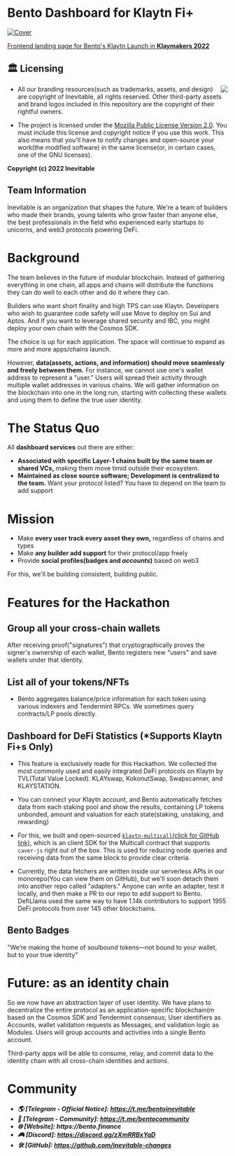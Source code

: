 # Bento Dashboard for Klaytn Fi+

[![Cover](https://raw.githubusercontent.com/inevitable-changes/klaytn.bento.finance/main/public/assets/og-image.png)](https://dorahacks.io/buidl/3614)

[Frontend landing page for Bento's Klaytn Launch in **Klaymakers 2022**](https://dorahacks.io/buidl/3614)

## 🏛️ Licensing

<img align="right" src="http://opensource.org/trademarks/opensource/OSI-Approved-License-100x137.png">

- All our branding resources(such as trademarks, assets, and design) are copyright of Inevitable, all rights reserved. Other third-party assets and brand logos included in this repository are the copyright of their rightful owners.

- The project is licensed under the [Mozilla Public License Version 2.0](https://opensource.org/licenses/MPL-2.0). You must include this license and copyright notice if you use this work. This also means that you'll have to notify changes and open-source your work(the modified software) in the same license(or, in certain cases, one of the GNU licenses).

**Copyright (c) 2022 Inevitable**

## Team Information

Inevitable is an organization that shapes the future. We're a team of builders who made their brands, young talents who grow faster than anyone else, the best professionals in the field who experienced early startups to unicorns, and web3 protocols powering DeFi.

# Background

The team believes in the future of modular blockchain.
Instead of gathering everything in one chain, all apps and chains will distribute the functions they can do well to each other and do it where they can.

Builders who want short finality and high TPS can use Klaytn. Developers who wish to guarantee code safety will use Move to deploy on Sui and Aptos. And if you want to leverage shared security and IBC, you might deploy your own chain with the Cosmos SDK.

The choice is up for each application. The space will continue to expand as more and more apps/chains launch.

However, **data(assets, actions, and information) should move seamlessly and freely between them.** For instance, we cannot use one's wallet address to represent a "user." Users will spread their activity through multiple wallet addresses in various chains. We will gather information on the blockchain into one in the long run, starting with collecting these wallets and using them to define the true user identity.

# The Status Quo

All **dashboard services** out there are either:

- **Associated with specific Layer-1 chains built by the same team or shared VCs,** making them move timid outside their ecosystem.
- **Maintained as close source software; Development is centralized to the team.** Want your protocol listed? You have to depend on the team to add support

# Mission

- Make **every user track every asset they own,** regardless of chains and types
- Make **any builder add support** for their protocol/app freely
- Provide **social profiles(badges and _accounts_)** based on web3

For this, we'll be building consistent, building public.

# Features for the Hackathon

## Group all your cross-chain wallets

After receiving proof("signatures") that cryptographically proves the signer's ownership of each wallet, Bento registers new "users" and save wallets under that identity.

## List all of your tokens/NFTs

- Bento aggregates balance/price information for each token using various indexers and Tendermint RPCs. We sometimes query contracts/LP pools directly.

## Dashboard for DeFi Statistics (\*Supports Klaytn Fi+s Only)

- This feature is exclusively made for this Hackathon. We collected the most commonly used and easily integrated DeFi protocols on Klaytn by TVL(Total Value Locked). KLAYswap, KokonutSwap, Swapscanner, and KLAYSTATION.
- You can connect your Klaytn account, and Bento automatically fetches data from each staking pool and show the results, containing LP tokens unbonded, amount and valuation for each state(staking, unstaking, and rewarding)

- For this, we built and open-sourced [`klaytn-multicall`(click for GitHub link)](https://github.com/junhoyeo/klaytn-multicall), which is an client SDK for the Multicall contract that supports `caver-js` right out of the box. This is used for reducing node queries and receiving data from the same block to provide clear criteria.

- Currently, the data fetchers are written inside our serverless APIs in our monorepo(You can view them on GitHub), but we'll soon detach them into another repo called "adapters." Anyone can write an adapter, test it locally, and then make a PR to our repo to add support to Bento. DefiLlama used the same way to have 1.14k contributors to support 1955 DeFi protocols from over 145 other blockchains.

## Bento Badges

"We’re making the home of soulbound tokens—not bound to your wallet, but to your true identity"

# Future: as an identity chain

So we now have an abstraction layer of user identity. We have plans to decentralize the entire protocol as an application-specific blockchain(m based on the Cosmos SDK and Tendermint consensus; User identifiers as Accounts, wallet validation requests as Messages, and validation logic as Modules. Users will group accounts and activities into a single Bento account.

Third-party apps will be able to consume, relay, and commit data to the identity chain with all cross-chain identities and actions.

# Community

- **_🌎 [Telegram - Official Notice]: https://t.me/bentoinevitable_**
- **_💬 [Telegram - Community]: https://t.me/bentocommunity_**
- **_🌐 [Website]: https://bento.finance_**
- **_🎮 [Discord]: https://discord.gg/zXmRRBxYqD_**
- **_🛠 [GitHub]: https://github.com/inevitable-changes_**
